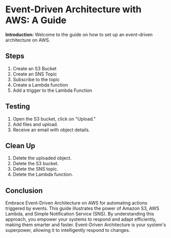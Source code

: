 # Event-Driven Architecture with AWS: A Guide

**Introduction:**
Welcome to the guide on how to set up an event-driven architecture on AWS. 
## Steps
1. Create an S3 Bucket
2. Create an SNS Topic
3. Subscribe to the topic
4. Create a Lambda function
5. Add a trigger to the Lambda Function


## Testing

1. Open the S3 bucket, click on "Upload."
2. Add files and upload.
3. Receive an email with object details.

## Clean Up

1. Delete the uploaded object.
2. Delete the S3 bucket.
3. Delete the SNS topic.
4. Delete the Lambda function.

## Conclusion

Embrace Event-Driven Architecture on AWS for automating actions triggered by events. This guide illustrates the power of Amazon S3, AWS Lambda, and Simple Notification Service (SNS). By understanding this approach, you empower your systems to respond and adapt efficiently, making them smarter and faster. Event-Driven Architecture is your system's superpower, allowing it to intelligently respond to changes.

